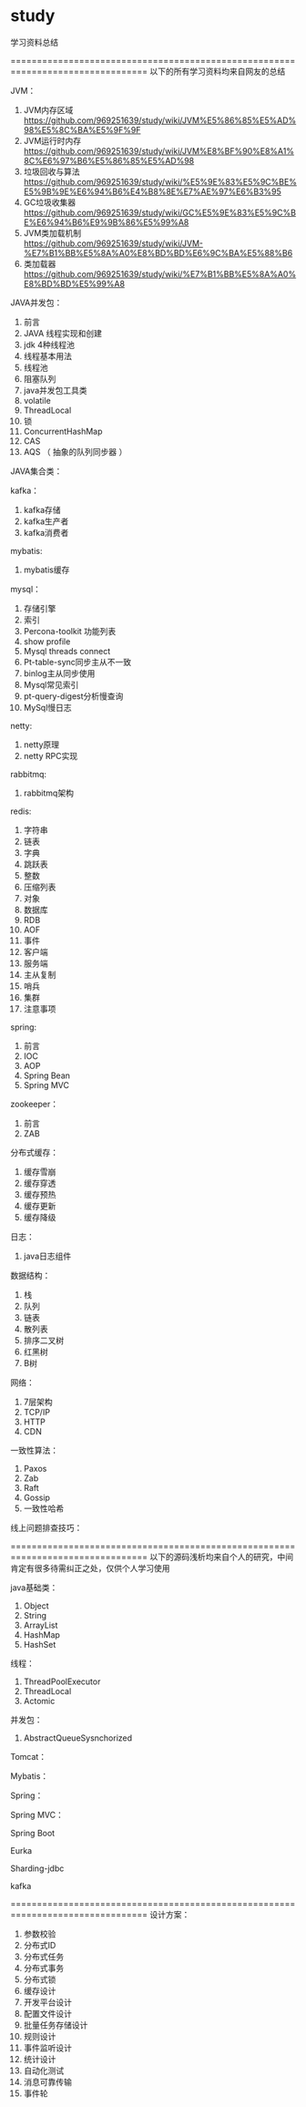 # study
学习资料总结

================================================================================
以下的所有学习资料均来自网友的总结

JVM：
  1. JVM内存区域    
  https://github.com/969251639/study/wiki/JVM%E5%86%85%E5%AD%98%E5%8C%BA%E5%9F%9F
  2. JVM运行时内存   
  https://github.com/969251639/study/wiki/JVM%E8%BF%90%E8%A1%8C%E6%97%B6%E5%86%85%E5%AD%98
  3. 垃圾回收与算法    
  https://github.com/969251639/study/wiki/%E5%9E%83%E5%9C%BE%E5%9B%9E%E6%94%B6%E4%B8%8E%E7%AE%97%E6%B3%95
  4. GC垃圾收集器    
  https://github.com/969251639/study/wiki/GC%E5%9E%83%E5%9C%BE%E6%94%B6%E9%9B%86%E5%99%A8
  5. JVM类加载机制   
  https://github.com/969251639/study/wiki/JVM-%E7%B1%BB%E5%8A%A0%E8%BD%BD%E6%9C%BA%E5%88%B6
  6. 类加载器   
  https://github.com/969251639/study/wiki/%E7%B1%BB%E5%8A%A0%E8%BD%BD%E5%99%A8
  
JAVA并发包：
  1. 前言
  2. JAVA  线程实现和创建
  3. jdk 4种线程池
  4. 线程基本用法
  5. 线程池
  6. 阻塞队列
  7. java并发包工具类
  8. volatile
  9. ThreadLocal
  10. 锁
  10. ConcurrentHashMap
  11. CAS
  12. AQS （ 抽象的队列同步器 ）
  
JAVA集合类：

kafka：
  1. kafka存储
  2. kafka生产者
  3. kafka消费者
  
mybatis:
  1. mybatis缓存
  
mysql：
  1. 存储引擎
  2. 索引
  3. Percona-toolkit 功能列表
  4. show profile
  5. Mysql threads connect
  6. Pt-table-sync同步主从不一致
  7. binlog主从同步使用
  8. Mysql常见索引
  9. pt-query-digest分析慢查询
  10. MySql慢日志
  
netty:
  1. netty原理
  2. netty RPC实现

rabbitmq:
  1. rabbitmq架构
  
redis:
  1. 字符串
  2. 链表
  3. 字典
  4. 跳跃表
  5. 整数
  6. 压缩列表
  7. 对象
  8. 数据库
  9. RDB
  10. AOF
  11. 事件
  12. 客户端
  13. 服务端
  14. 主从复制
  15. 哨兵
  16. 集群
  16. 注意事项

spring:
  1. 前言
  2. IOC
  3. AOP
  4. Spring Bean
  5. Spring MVC
  
zookeeper：
  1. 前言
  2. ZAB
  
分布式缓存：
  1. 缓存雪崩
  2. 缓存穿透
  3. 缓存预热
  4. 缓存更新
  5. 缓存降级
  
日志：
  1. java日志组件
  
数据结构：
  1. 栈
  2. 队列
  3. 链表
  4. 散列表
  5. 排序二叉树
  6. 红黑树
  7. B树
  
网络：
  1. 7层架构
  2. TCP/IP
  3. HTTP
  4. CDN
  
一致性算法：
  1. Paxos
  2. Zab
  3. Raft
  4. Gossip
  5. 一致性哈希
  
线上问题排查技巧：

================================================================================
以下的源码浅析均来自个人的研究，中间肯定有很多待需纠正之处，仅供个人学习使用

java基础类：
  1. Object
  2. String
  3. ArrayList
  4. HashMap
  5. HashSet

线程：
  1. ThreadPoolExecutor
  2. ThreadLocal
  3. Actomic

并发包：
  1. AbstractQueueSysnchorized

Tomcat：
  
Mybatis：

Spring：

Spring MVC：

Spring Boot

Eurka

Sharding-jdbc

kafka

================================================================================
设计方案：
  1. 参数校验
  2. 分布式ID
  3. 分布式任务
  4. 分布式事务
  5. 分布式锁
  6. 缓存设计
  7. 开发平台设计
  8. 配置文件设计
  9. 批量任务存储设计
  10. 规则设计
  11. 事件监听设计
  12. 统计设计
  13. 自动化测试
  14. 消息可靠传输
  15. 事件轮
  
